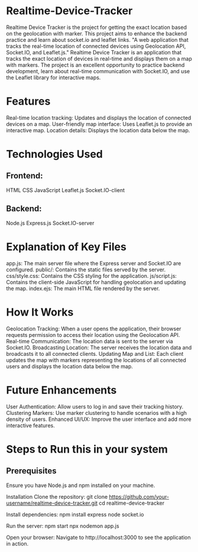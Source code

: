 # Realtime-Device-Tracker
Realtime Device Tracker is the project for getting the exact location based on the geolocation with marker. This project aims to enhance the backend practice and learn about socket.io and leaflet links.
"A web application that tracks the real-time location of connected devices using Geolocation API, Socket.IO, and Leaflet.js."
Realtime Device Tracker is an application that tracks the exact location of devices in real-time and displays them on a map with markers. The project is an excellent opportunity to practice backend development, learn about real-time communication with Socket.IO, and use the Leaflet library for interactive maps.

# Features
Real-time location tracking: Updates and displays the location of connected devices on a map.
User-friendly map interface: Uses Leaflet.js to provide an interactive map.
Location details: Displays the location data below the map.

# Technologies Used
## Frontend:
HTML
CSS
JavaScript
Leaflet.js
Socket.IO-client

## Backend:
Node.js
Express.js
Socket.IO-server

# Explanation of Key Files
app.js: The main server file where the Express server and Socket.IO are configured.
public/: Contains the static files served by the server.
css/style.css: Contains the CSS styling for the application.
js/script.js: Contains the client-side JavaScript for handling geolocation and updating the map.
index.ejs: The main HTML file rendered by the server.

# How It Works
Geolocation Tracking: When a user opens the application, their browser requests permission to access their location using the Geolocation API.
Real-time Communication: The location data is sent to the server via Socket.IO.
Broadcasting Location: The server receives the location data and broadcasts it to all connected clients.
Updating Map and List: Each client updates the map with markers representing the locations of all connected users and displays the location data below the map.

# Future Enhancements
User Authentication: Allow users to log in and save their tracking history.
Clustering Markers: Use marker clustering to handle scenarios with a high density of users.
Enhanced UI/UX: Improve the user interface and add more interactive features.

# Steps to Run this in your system
## Prerequisites
Ensure you have Node.js and npm installed on your machine.

Installation
Clone the repository: git clone https://github.com/your-username/realtime-device-tracker.git
cd realtime-device-tracker

Install dependencies: npm install express node socket.io 

Run the server: npm start
                npx nodemon app.js

Open your browser:
Navigate to http://localhost:3000 to see the application in action.

